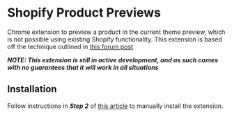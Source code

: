 # Shopify Product Previews
Chrome extension to preview a product in the current theme preview, which is not possible using existing Shopify functionality. This extension is based off the technique outlined in [this forum post](https://community.shopify.com/c/Shopify-Design/Preview-hidden-product-in-unpublished-theme/td-p/542447)

***NOTE: This extension is still in active development, and as such comes with no guarantees that it will work in all situations***

## Installation
Follow instructions in ***Step 2*** of [this article](https://support.google.com/chrome/a/answer/2714278/create-and-publish-custom-chrome-apps-amp-extensions?hl=en#) to manually install the extension.
